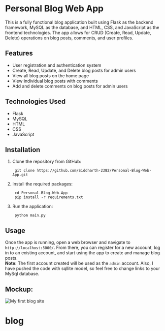 # Personal Blog Web App
This is a fully functional blog application built using Flask as the backend framework, MySQL as the database, and HTML, CSS, and JavaScript as the frontend technologies. The app allows for CRUD (Create, Read, Update, Delete) operations on blog posts, comments, and user profiles.

## Features
- User registration and authentication system
- Create, Read, Update, and Delete blog posts for admin users
- View all blog posts on the home page
- View individual blog posts with comments
- Add and delete comments on blog posts for admin users

## Technologies Used
- Flask
- MySQL
- HTML
- CSS
- JavaScript

## Installation
1. Clone the repository from GitHub:
        
        git clone https://github.com/Siddharth-2382/Personal-Blog-Web-App.git
2. Install the required packages:
        
        cd Personal-Blog-Web-App
        pip install -r requirements.txt
3. Run the application:
        
        python main.py

## Usage
Once the app is running, open a web browser and navigate to `http://localhost:5000/`. From there, you can register for a new account, log in to an existing account, and start using the app to create and manage blog posts.<br />
**Note:** The first account created will be used as the `admin` account. Also, I have pushed the code with sqllite model, so feel free to change links to your MySql database.

## Mockup:  
![My first blog site](https://user-images.githubusercontent.com/94699055/218722537-979b902d-fe45-4d72-9932-97a4272d93c3.jpg)
# blog
